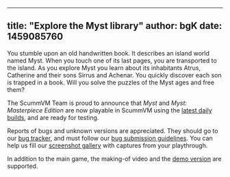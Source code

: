 
---
title: "Explore the Myst library"
author: bgK
date: 1459085760
---

You stumble upon an old handwritten book. It describes an island world named Myst. When you touch one of its last pages, you are transported to the island. As you explore Myst you learn about its inhabitants Atrus, Catherine and their sons Sirrus and Achenar. You quickly discover each son is trapped in a book. Will you solve the puzzles of the Myst ages and free them?

The ScummVM Team is proud to announce that *Myst* and *Myst: Masterpiece Edition* are now playable in ScummVM using the [latest daily builds](/downloads/#daily), and are ready for testing.

Reports of bugs and unknown versions are appreciated. They should go to our [bug tracker](http://bugs.scummvm.org/), and must follow our [bug submission guidelines](/faq/#question.report-bugs). You can help us fill our [screenshot gallery](http://wiki.scummvm.org/index.php/Screenshots) with captures from your playthrough.

In addition to the main game, the making-of video and the [demo version](/frs/demos/mohawk/myst-win-demo-en.zip) are supported.
